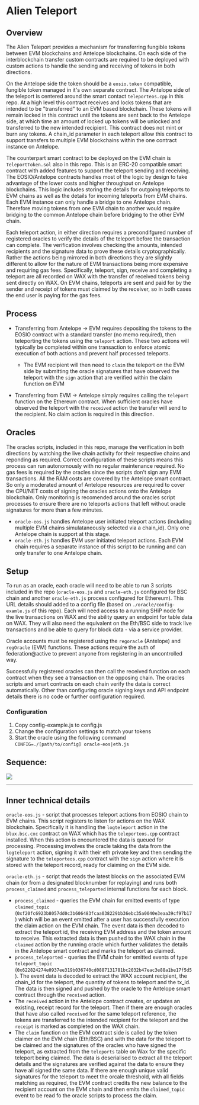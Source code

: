 # **Alien Teleport**

## Overview

The Alien Teleport provides a mechanism for transferring fungible tokens between EVM blockchains and Antelope blockchains. On each side of the interblockchain transfer custom contracts are required to be deployed with custom actions to handle the sending and receiving of tokens in both directions.

On the Antelope side the token should be a `eosio.token` compatible, fungible token managed in it's own separate contract. The Antelope side of the teleport is centered around the smart contact `teleporteos.cpp` in this repo. At a high level this contract receives and locks tokens that are intended to be "transferred" to an EVM based blockchain. These tokens will remain locked in this contract until the tokens are sent back to the Antelope side, at which time an amount of locked up tokens will be unlocked and transferred to the new intended recipient. This contract does not mint or burn any tokens.
A chain_id parameter in each teleport allow this contract to support transfers to multiple EVM blockchains within the one contract instance on Antelope.

The counterpart smart contract to be deployed on the EVM chain is `TeleportToken.sol` also in this repo. This is an ERC-20 compatible smart contract with added features to support the teleport sending and receiving. The EOSIO/Antelope contracts handles most of the logic by design to take advantage of the lower costs and higher throughput on Antelope blockchains. This logic includes storing the details for outgoing teleports to EVM chains as well as the details for incoming teleports from EVM chains. Each EVM instance can only handle a bridge to one Antelope chain. Therefore moving tokens from one EVM chain to another would require bridging to the common Antelope chain before bridging to the other EVM chain.

Each teleport action, in either direction requires a precondifgured number of registered oracles to verify the details of the teleport before the transaction can complete. The verification involves checking the amounts, intended recipients and the signature data to prove these details cryptographically. Rather the actions being mirrored in both directions they are slightly different to allow for the nature of EVM transactions being more expensive and requiring gas fees. Specifically, teleport, sign, receive and completing a teleport are all recorded on WAX with the transfer of received tokens being sent directly on WAX. On EVM chains, teleports are sent and paid for by the sender and receipt of tokens must claimed by the receiver, so in both cases the end user is paying for the gas fees.

## Process

* Transferring from Antelope -> EVM requires depositing the tokens to the EOSIO contract with a standard transfer (no memo required), then teleporting the tokens using the `teleport` action. These two actions will typically be completed within one transaction to enforce atomic execution of both actions and prevent half processed teleports.
  * The EVM recipient will then need to `claim` the teleport on the EVM side by submitting the oracle signatures that have observed the teleport with the `sign` action that are verified within the claim function on EVM

* Transferring from EVM -> Antelope simply requires calling the `teleport` function on the Ethereum contract. When sufficient oracles have observed the teleport with the `received` action the transfer will send to the recipient. No claim action is required in this direction.
  
## Oracles

The oracles scripts, included in this repo, manage the verification in both directions by watching the live chain activity for their respective chains and reponding as required. Correct configuration of these scripts means this process can run autonomously with no regular maintenance required. No gas fees is required by the oracles since the scripts don't sign any EVM transactions. All the RAM costs are covered by the Antelope smart contract. So only a moderated amount of Antelope resources are required to cover the CPU/NET costs of signing the oracles actions onto the Antelope blockchain.
Only monitoring is recomended around the oracles script processes to ensure there are no teleports actions that left without oracle signatures for more than a few minutes.
* `oracle-eos.js` handles Antelope user initiated teleport actions (including multiple EVM chains simulataneously selected via a chain_id). Only one Antelope chain is support at this stage.
* `oracle-eth.js` handles EVM user initiated teleport actions. Each EVM chain requires a separate instance of this script to be running and can only transfer to one Antelope chain.

## Setup

To run as an oracle, each oracle will need to be able to run 3 scripts included in the repo (`oracle-eos.js` and `oracle-eth.js` configured for BSC chain and another `oracle-eth.js` process configured for Ethereum). This URL details should added to a config file (based on `./oracle/config-examle.js` of this repo). Each will need access to a running SHiP node for the live transactions on WAX and the ability query an endpoint for table data on WAX. They will also need the equivalent on the Eth/BSC side to track live transactions and be able to query for block data - via a service provider.

Oracle accounts must be registered using the `regoracle` (Antelope) and `regOracle` (EVM) functions. These actions require the auth of federation@active to prevent anyone from registering in an uncontrolled way.

Successfully registered oracles can then call the received function on each contract when they see a transaction on the opposing chain. The oracles scripts and smart contracts on each chain verify the data is correct automatically. Other than configuring oracle signing keys and API endpoint details there is no code or further configuration required.

### Configuration

1. Copy config-example.js to config.js
2. Change the configuration settings to match your tokens
3. Start the oracle using the following command `CONFIG=./[path/to/config] oracle-eos|eth.js`

## Sequence:

![](./doc_media/sequence-diagram.png)

---
## Inner technical details
`oracle-eos.js` - script that processes teleport actions from EOSIO chain to EVM chains.
    This script registers to listen for actions on the WAX blockchain. Specifically it is handling the `logteleport` action in the `blux.bsc.cxc` contract on WAX which has the `teleporteos.cpp` contract installed.
    When this action is encountered the data is queued for processing.
    Processing involves the oracle taking the data from the `logteleport` action, signing it with their eth private key and then sending the signature to the `teleporteos.cpp` contract with the `sign` action where it is stored with the teleport record, ready for claiming on the EVM side.

`oracle-eth.js` - script that reads the latest blocks on the associated EVM chain (or from a designated blocknumber for replaying) and runs both `process_claimed` and `process_teleported` internal functions for each block.

* `process_claimed` - queries the EVM chain for emitted events of type `claimed_topic` (`0xf20fc6923b8057dd0c3b606483fcaa038229bb36ebc35a0040e3eaa39cf97b17`) which will be an event emitted after a user has successfully execution the claim action on the EVM chain. The event data is then decoded to extract the teleport id, the receiving EVM address and the token amount to receive. This extracted data is then pushed to the WAX chain in the `claimed` action by the running oracle which further validates the details in the Antelope smart contract and marks the teleport as claimed.
* `process_teleported` - queries the EVM chain for emitted events of type `teleport_topic` (`0x622824274e0937ee319b036740cd0887131781bc2032b47eac3e88a1be17f5d5`). The event data is decoded to extract the WAX account recipient, the chain_id for the teleport, the quantity of tokens to teleport and the tx_id. The data is then signed and pushed by the oracle to the Antelope smart contract through the `received` action.
* The `received` action in the Antelope contract creates, or updates an existing, receipt record for the teleport. Then if there are enough oracles that have also called `received` for the same teleport reference, the tokens are transferred to the intended recipient for the teleport and the `receipt` is marked as completed on the WAX chain.
* The `claim` function on the EVM contract side is called by the token claimer on the EVM chain (Eth/BSC) and with the data for the teleport to be claimed and the signatures of the oracles who have signed the teleport, as extracted from the `teleports` table on Wax for the specific teleport being claimed. The data is deserialised to extract all the teleport details and the signatures are verified against the data to ensure they have all signed the same data. If there are enough unique valid signatures for the teleport to meet the orcale threshold, with all fields matching as required, the EVM contract credits the new balance to the recipient account on the EVM chain and then emits the `claimed_topic` event to be read fo the oracle scripts to process the claim.